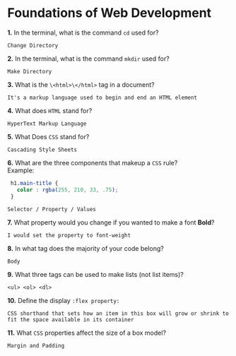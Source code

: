 # Foundations of Web Development

**1.** In the terminal, what is the command `cd` used for?
<!-- enter you answer in the space below -->
```
Change Directory
```

**2.** In the terminal, what is the command `mkdir` used for?
<!-- enter you answer in the space below -->
```
Make Directory
```

**3.** What is the `\<html>\</html>` tag in a document?
<!-- enter you answer in the space below -->
```
It's a markup language used to begin and end an HTML element
```

**4.** What does `HTML` stand for?
<!-- enter you answer in the space below -->
```
HyperText Markup Language
```

**5.** What Does `CSS` stand for?
<!-- enter you answer in the space below -->
```
Cascading Style Sheets
```

**6.** What are the three components that makeup a `CSS` rule? <br> Example:
```css
 h1.main-title {
   color : rgba(255, 210, 33, .75);
 }
```
<!-- enter you answer in the space below -->
```
Selector / Property / Values
```

**7.** What property would you change if you wanted to make a font **Bold**?
<!-- enter you answer in the space below -->
```
I would set the property to font-weight
```

**8.** In what tag does the majority of your code belong?
<!-- enter you answer in the space below -->
```
Body
```

**9.** What three tags can be used to make lists (not list items)?
<!-- enter you answer in the space below -->
```
<ul> <ol> <dl>
```

**10.** Define the display `:flex property:`
<!-- enter you answer in the space below -->
```
CSS shorthand that sets how an item in this box will grow or shrink to fit the space available in its container
```

**11.** What `CSS` properties affect the size of a box model?
<!-- enter you answer in the space below -->
```
Margin and Padding
```